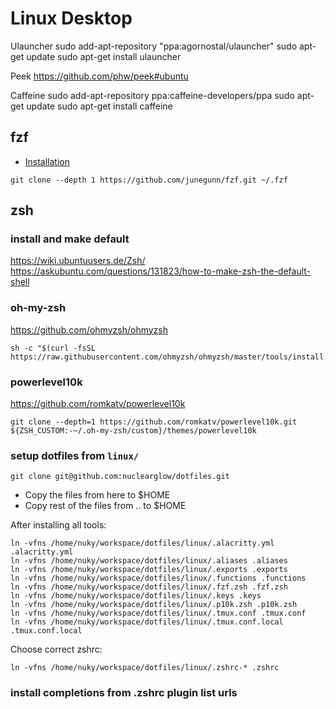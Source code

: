 # Linux Desktop

Ulauncher
sudo add-apt-repository "ppa:agornostal/ulauncher"
sudo apt-get update
sudo apt-get install ulauncher

Peek
https://github.com/phw/peek#ubuntu

Caffeine
sudo add-apt-repository ppa:caffeine-developers/ppa
sudo apt-get update
sudo apt-get install caffeine

## fzf

- [Installation](https://github.com/junegunn/fzf?tab=readme-ov-file#using-git)

```shell
git clone --depth 1 https://github.com/junegunn/fzf.git ~/.fzf
```

## zsh

### install and make default

https://wiki.ubuntuusers.de/Zsh/
https://askubuntu.com/questions/131823/how-to-make-zsh-the-default-shell

### oh-my-zsh

https://github.com/ohmyzsh/ohmyzsh

```shell
sh -c "$(curl -fsSL https://raw.githubusercontent.com/ohmyzsh/ohmyzsh/master/tools/install.sh)"
```

### powerlevel10k

https://github.com/romkatv/powerlevel10k

```shell
git clone --depth=1 https://github.com/romkatv/powerlevel10k.git ${ZSH_CUSTOM:-~/.oh-my-zsh/custom}/themes/powerlevel10k
```

### setup dotfiles from `linux/`

```shell
git clone git@github.com:nuclearglow/dotfiles.git
```

- Copy the files from here to $HOME
- Copy rest of the files from .. to $HOME

After installing all tools:

```shell
ln -vfns /home/nuky/workspace/dotfiles/linux/.alacritty.yml .alacritty.yml
ln -vfns /home/nuky/workspace/dotfiles/linux/.aliases .aliases
ln -vfns /home/nuky/workspace/dotfiles/linux/.exports .exports
ln -vfns /home/nuky/workspace/dotfiles/linux/.functions .functions
ln -vfns /home/nuky/workspace/dotfiles/linux/.fzf.zsh .fzf.zsh
ln -vfns /home/nuky/workspace/dotfiles/linux/.keys .keys
ln -vfns /home/nuky/workspace/dotfiles/linux/.p10k.zsh .p10k.zsh
ln -vfns /home/nuky/workspace/dotfiles/linux/.tmux.conf .tmux.conf
ln -vfns /home/nuky/workspace/dotfiles/linux/.tmux.conf.local .tmux.conf.local
```

Choose correct zshrc:

```shell
ln -vfns /home/nuky/workspace/dotfiles/linux/.zshrc-* .zshrc
```

### install completions from .zshrc plugin list urls
